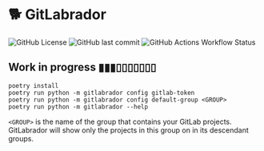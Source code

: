 # 🐕 GitLabrador

![GitHub License](https://img.shields.io/github/license/yanivmo/gitlabrador?style=flat-square)
![GitHub last commit](https://img.shields.io/github/last-commit/yanivmo/gitlabrador?style=flat-square)
![GitHub Actions Workflow Status](https://img.shields.io/github/actions/workflow/status/yanivmo/gitlabrador/python-tests.yml?style=flat-square)


## Work in progress ▮▮▮▯▯▯▯▯▯▯

```
poetry install
poetry run python -m gitlabrador config gitlab-token
poetry run python -m gitlabrador config default-group <GROUP>
poetry run python -m gitlabrador --help
```
`<GROUP>` is the name of the group that contains your GitLab projects.
GitLabrador will show only the projects in this group on in its descendant
groups.
